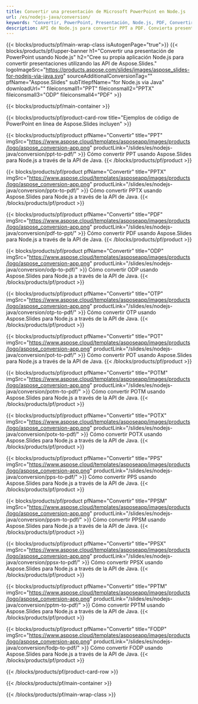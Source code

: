 ```yaml
---
title: Convertir una presentación de Microsoft PowerPoint en Node.js
url: /es/nodejs-java/conversion/
keywords: "Convertir, PowerPoint, Presentación, Node.js, PDF, Convertir a PDF, PPT a PDF"
description: API de Node.js para convertir PPT a PDF. Convierta presentaciones a JPG, PNG y otros formatos en Node.js.
---
```



{{< blocks/products/pf/main-wrap-class isAutogenPage="true">}}
{{< blocks/products/pf/upper-banner h1="Convertir una presentación de PowerPoint usando Node.js" h2="Cree su propia aplicación Node.js para convertir presentaciones utilizando las API de Aspose.Slides." logoImageSrc="https://products.aspose.com/slides/images/aspose_slides-for-nodejs-via-java.svg" sourceAdditionalConversionTag="" pfName="Aspose.Slides" subTitlepfName="for Node.js via Java" downloadUrl="" fileiconsmall1="PPT" fileiconsmall2="PPTX" fileiconsmall3="ODP" fileiconsmall4="PDF" >}}

{{< blocks/products/pf/main-container >}}

{{< blocks/products/pf/product-card-row title="Ejemplos de código de PowerPoint en línea de Aspose.Slides incluyen" >}}

{{< blocks/products/pf/product pfName="Convertir" title="PPT" imgSrc="https://www.aspose.cloud/templates/asposeapp/images/products/logo/aspose_conversion-app.png" productLink="/slides/es/nodejs-java/conversion/ppt-to-pdf/" >}}
Cómo convertir PPT usando Aspose.Slides para Node.js a través de la API de Java.
{{< /blocks/products/pf/product >}}

{{< blocks/products/pf/product pfName="Convertir" title="PPTX" imgSrc="https://www.aspose.cloud/templates/asposeapp/images/products/logo/aspose_conversion-app.png" productLink="/slides/es/nodejs-java/conversion/pptx-to-pdf/" >}}
Cómo convertir PPTX usando Aspose.Slides para Node.js a través de la API de Java.
{{< /blocks/products/pf/product >}}

{{< blocks/products/pf/product pfName="Convertir" title="PDF" imgSrc="https://www.aspose.cloud/templates/asposeapp/images/products/logo/aspose_conversion-app.png" productLink="/slides/es/nodejs-java/conversion/pdf-to-ppt/" >}}
Cómo convertir PDF usando Aspose.Slides para Node.js a través de la API de Java.
{{< /blocks/products/pf/product >}}

{{< blocks/products/pf/product pfName="Convertir" title="ODP" imgSrc="https://www.aspose.cloud/templates/asposeapp/images/products/logo/aspose_conversion-app.png" productLink="/slides/es/nodejs-java/conversion/odp-to-pdf/" >}}
Cómo convertir ODP usando Aspose.Slides para Node.js a través de la API de Java.
{{< /blocks/products/pf/product >}}

{{< blocks/products/pf/product pfName="Convertir" title="OTP" imgSrc="https://www.aspose.cloud/templates/asposeapp/images/products/logo/aspose_conversion-app.png" productLink="/slides/es/nodejs-java/conversion/otp-to-pdf/" >}}
Cómo convertir OTP usando Aspose.Slides para Node.js a través de la API de Java.
{{< /blocks/products/pf/product >}}

{{< blocks/products/pf/product pfName="Convertir" title="POT" imgSrc="https://www.aspose.cloud/templates/asposeapp/images/products/logo/aspose_conversion-app.png" productLink="/slides/es/nodejs-java/conversion/pot-to-pdf/" >}}
Cómo convertir POT usando Aspose.Slides para Node.js a través de la API de Java.
{{< /blocks/products/pf/product >}}

{{< blocks/products/pf/product pfName="Convertir" title="POTM" imgSrc="https://www.aspose.cloud/templates/asposeapp/images/products/logo/aspose_conversion-app.png" productLink="/slides/es/nodejs-java/conversion/potm-to-pdf/" >}}
Cómo convertir POTM usando Aspose.Slides para Node.js a través de la API de Java.
{{< /blocks/products/pf/product >}}

{{< blocks/products/pf/product pfName="Convertir" title="POTX" imgSrc="https://www.aspose.cloud/templates/asposeapp/images/products/logo/aspose_conversion-app.png" productLink="/slides/es/nodejs-java/conversion/potx-to-pdf/" >}}
Cómo convertir POTX usando Aspose.Slides para Node.js a través de la API de Java.
{{< /blocks/products/pf/product >}}

{{< blocks/products/pf/product pfName="Convertir" title="PPS" imgSrc="https://www.aspose.cloud/templates/asposeapp/images/products/logo/aspose_conversion-app.png" productLink="/slides/es/nodejs-java/conversion/pps-to-pdf/" >}}
Cómo convertir PPS usando Aspose.Slides para Node.js a través de la API de Java.
{{< /blocks/products/pf/product >}}

{{< blocks/products/pf/product pfName="Convertir" title="PPSM" imgSrc="https://www.aspose.cloud/templates/asposeapp/images/products/logo/aspose_conversion-app.png" productLink="/slides/es/nodejs-java/conversion/ppsm-to-pdf/" >}}
Cómo convertir PPSM usando Aspose.Slides para Node.js a través de la API de Java.
{{< /blocks/products/pf/product >}}

{{< blocks/products/pf/product pfName="Convertir" title="PPSX" imgSrc="https://www.aspose.cloud/templates/asposeapp/images/products/logo/aspose_conversion-app.png" productLink="/slides/es/nodejs-java/conversion/ppsx-to-pdf/" >}}
Cómo convertir PPSX usando Aspose.Slides para Node.js a través de la API de Java.
{{< /blocks/products/pf/product >}}

{{< blocks/products/pf/product pfName="Convertir" title="PPTM" imgSrc="https://www.aspose.cloud/templates/asposeapp/images/products/logo/aspose_conversion-app.png" productLink="/slides/es/nodejs-java/conversion/pptm-to-pdf/" >}}
Cómo convertir PPTM usando Aspose.Slides para Node.js a través de la API de Java.
{{< /blocks/products/pf/product >}}

{{< blocks/products/pf/product pfName="Convertir" title="FODP" imgSrc="https://www.aspose.cloud/templates/asposeapp/images/products/logo/aspose_conversion-app.png" productLink="/slides/es/nodejs-java/conversion/fodp-to-pdf/" >}}
Cómo convertir FODP usando Aspose.Slides para Node.js a través de la API de Java.
{{< /blocks/products/pf/product >}}



{{< /blocks/products/pf/product-card-row >}}

{{< /blocks/products/pf/main-container >}}
    
{{< /blocks/products/pf/main-wrap-class >}}